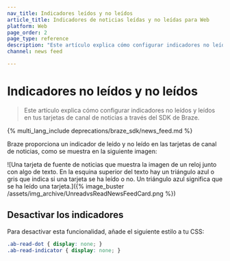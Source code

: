 ```yaml
---
nav_title: Indicadores leídos y no leídos
article_title: Indicadores de noticias leídas y no leídas para Web
platform: Web
page_order: 2
page_type: reference
description: "Este artículo explica cómo configurar indicadores no leídos y leídos en tus tarjetas de canal de noticias a través del SDK de Braze."
channel: news feed

---
```


# Indicadores no leídos y no leídos

> Este artículo explica cómo configurar indicadores no leídos y leídos en tus tarjetas de canal de noticias a través del SDK de Braze.

{% multi_lang_include deprecations/braze_sdk/news_feed.md %}

Braze proporciona un indicador de leído y no leído en las tarjetas de canal de noticias, como se muestra en la siguiente imagen:

![Una tarjeta de fuente de noticias que muestra la imagen de un reloj junto con algo de texto. En la esquina superior del texto hay un triángulo azul o gris que indica si una tarjeta se ha leído o no. Un triángulo azul significa que se ha leído una tarjeta.]({% image_buster /assets/img_archive/UnreadvsReadNewsFeedCard.png %})

## Desactivar los indicadores

Para desactivar esta funcionalidad, añade el siguiente estilo a tu CSS:

``` css
.ab-read-dot { display: none; }
.ab-read-indicator { display: none; }
```

